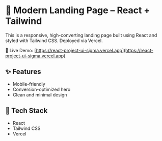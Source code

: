 # 🚀 Modern Landing Page – React + Tailwind

This is a responsive, high-converting landing page built using React and styled with Tailwind CSS. Deployed via Vercel.

🔗 Live Demo: [https://react-project-ui-sigma.vercel.app](https://react-project-ui-sigma.vercel.app)

## ✨ Features
- Mobile-friendly
- Conversion-optimized hero
- Clean and minimal design

## 🔧 Tech Stack
- React
- Tailwind CSS
- Vercel
